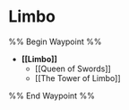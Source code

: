 # Limbo
%% Begin Waypoint %%
- **[[Limbo]]**
	- [[Queen of Swords]]
	- [[The Tower of Limbo]]

%% End Waypoint %%
